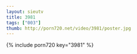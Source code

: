 ```yaml
--- 
layout: sieutv
title: 3981
tags: ["003"]
thumb: http://porn720.net/video/3981/poster.jpg
---
```

{% include porn720 key="3981" %} 
